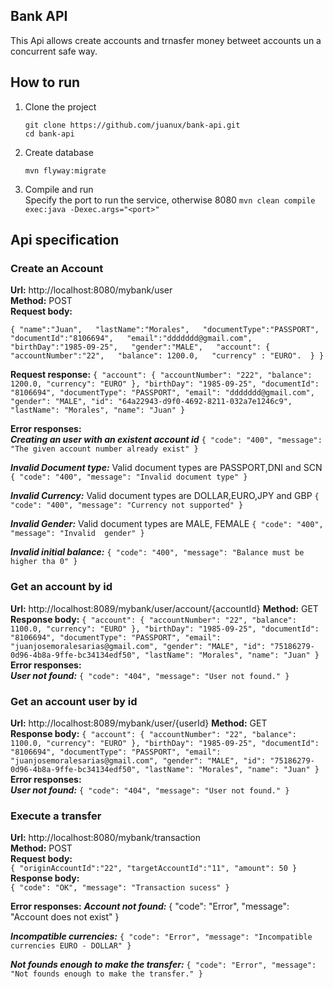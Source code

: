 ## Bank API

This Api allows create accounts and trnasfer money betweet accounts un a concurrent safe way.


## How to run

1. Clone the project  

	`git clone https://github.com/juanux/bank-api.git`  
	`cd bank-api`
	
	
2. Create database
    
	`mvn flyway:migrate`
	
3. Compile and run   
    Specify the port to run the service, otherwise 8080
	` mvn clean compile exec:java -Dexec.args="<port>" ` 

## Api specification

### Create an Account
**Url:**  http://localhost:8080/mybank/user  
**Method:** POST   
**Request body:**

`{
	"name":"Juan",  
	"lastName":"Morales",  
	"documentType":"PASSPORT",  
	"documentId":"8106694",  
	"email":"ddddddd@gmail.com",  
	"birthDay":"1985-09-25",  
	"gender":"MALE",  
	"account": {
		"accountNumber":"22",  
		"balance": 1200.0,  
		"currency" : "EURO". 
	}
} `   

**Request response:**
`{
  "account": {
    "accountNumber": "222",
    "balance": 1200.0,
    "currency": "EURO"
  },
  "birthDay": "1985-09-25",
  "documentId": "8106694",
  "documentType": "PASSPORT",
  "email": "ddddddd@gmail.com",
  "gender": "MALE",
  "id": "64a22943-d9f0-4692-8211-032a7e1246c9",
  "lastName": "Morales",
  "name": "Juan"
}`

**Error responses:**      
***Creating an user with an existent account id***
`{
  "code": "400",
  "message": "The given account number already exist"
}`


***Invalid Document type:*** Valid document types are PASSPORT,DNI and SCN
`{
  "code": "400",
  "message": "Invalid document type"
}`

***Invalid Currency:*** Valid document types are DOLLAR,EURO,JPY and GBP
`{
  "code": "400",
  "message": "Currency not supported"
}`

***Invalid Gender:*** Valid document types are MALE, FEMALE
`{
  "code": "400",
  "message": "Invalid  gender"
}`

***Invalid initial balance:*** 
`{
  "code": "400",
  "message": "Balance must be higher tha 0"
}`

### Get an account by id
**Url:**   http://localhost:8089/mybank/user/account/{accountId}
**Method:** GET   
**Response body:**
`{
  "account": {
    "accountNumber": "22",
    "balance": 1100.0,
    "currency": "EURO"
  },
  "birthDay": "1985-09-25",
  "documentId": "8106694",
  "documentType": "PASSPORT",
  "email": "juanjosemoralesarias@gmail.com",
  "gender": "MALE",
  "id": "75186279-0d96-4b8a-9ffe-bc34134edf50",
  "lastName": "Morales",
  "name": "Juan"
}`
**Error responses:**  
***User not found:*** 
`{
  "code": "404",
  "message": "User not found."
}`

### Get an account user by id
**Url:**   http://localhost:8089/mybank/user/{userId}
**Method:** GET   
**Response body:**
`{
  "account": {
    "accountNumber": "22",
    "balance": 1100.0,
    "currency": "EURO"
  },
  "birthDay": "1985-09-25",
  "documentId": "8106694",
  "documentType": "PASSPORT",
  "email": "juanjosemoralesarias@gmail.com",
  "gender": "MALE",
  "id": "75186279-0d96-4b8a-9ffe-bc34134edf50",
  "lastName": "Morales",
  "name": "Juan"
}`
**Error responses:**  
***User not found:*** 
`{
  "code": "404",
  "message": "User not found."
}`

### Execute a transfer
**Url:**    http://localhost:8080/mybank/transaction     
**Method:** POST      
**Request body:**    
`{
	"originAccountId":"22",
	"targetAccountId":"11",
	"amount": 50
}`       
**Response body:**      
`{
  "code": "OK",
  "message": "Transaction sucess"
}`
 
**Error responses:** 
***Account not found:*** 
{
  "code": "Error",
  "message": "Account does not exist"
}

***Incompatible currencies:*** 
`{
  "code": "Error",
  "message": "Incompatible currencies EURO - DOLLAR"
}`

***Not founds enough to make the transfer:*** 
`{
  "code": "Error",
  "message": "Not founds enough to make the transfer."
}`



